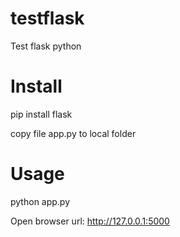 # testflask
Test flask python

# Install

pip install flask

copy file app.py to local folder

# Usage
python app.py

Open browser url: http://127.0.0.1:5000

